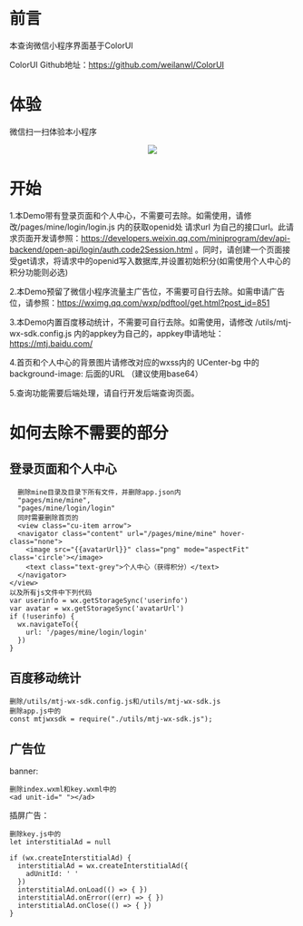 # 前言

本查询微信小程序界面基于ColorUI<p>
ColorUI Github地址：https://github.com/weilanwl/ColorUI
  
# 体验

微信扫一扫体验本小程序
<p align="center"><img src="https://wx.danns.top/QRCode_Github.jpg"></p>			

# 开始

  1.本Demo带有登录页面和个人中心，不需要可去除。如需使用，请修改/pages/mine/login/login.js 内的获取openid处 请求url 为自己的接口url。此请求页面开发请参照：https://developers.weixin.qq.com/miniprogram/dev/api-backend/open-api/login/auth.code2Session.html 。同时，请创建一个页面接受get请求，将请求中的openid写入数据库,并设置初始积分(如需使用个人中心的积分功能则必选)<p>
  2.本Demo预留了微信小程序流量主广告位，不需要可自行去除。如需申请广告位，请参照：https://wximg.qq.com/wxp/pdftool/get.html?post_id=851<p>
  3.本Demo内置百度移动统计，不需要可自行去除。如需使用，请修改 /utils/mtj-wx-sdk.config.js 内的appkey为自己的，appkey申请地址：https://mtj.baidu.com/<p>
  4.首页和个人中心的背景图片请修改对应的wxss内的 UCenter-bg 中的 background-image: 后面的URL （建议使用base64）<p>
  5.查询功能需要后端处理，请自行开发后端查询页面。<p>
  
# 如何去除不需要的部分

## 登录页面和个人中心
    
      删除mine目录及目录下所有文件，并删除app.json内
      "pages/mine/mine",
      "pages/mine/login/login"
      同时需要删除首页的
      <view class="cu-item arrow">
      <navigator class="content" url="/pages/mine/mine" hover-class="none">
        <image src="{{avatarUrl}}" class="png" mode="aspectFit" class='circle'></image>
        <text class="text-grey">个人中心（获得积分）</text>
      </navigator>
    </view>
    以及所有js文件中下列代码
    var userinfo = wx.getStorageSync('userinfo')
    var avatar = wx.getStorageSync('avatarUrl')
    if (!userinfo) {
      wx.navigateTo({
        url: '/pages/mine/login/login'
      })
    }
    
## 百度移动统计

    删除/utils/mtj-wx-sdk.config.js和/utils/mtj-wx-sdk.js
    删除app.js中的 
    const mtjwxsdk = require("./utils/mtj-wx-sdk.js");
    
## 广告位
banner:

    删除index.wxml和key.wxml中的
    <ad unit-id=" "></ad>
    
插屏广告：
    
    删除key.js中的
    let interstitialAd = null
    
    if (wx.createInterstitialAd) {
      interstitialAd = wx.createInterstitialAd({
        adUnitId: ' '
      })
      interstitialAd.onLoad(() => { })
      interstitialAd.onError((err) => { })
      interstitialAd.onClose(() => { })
    }
    




